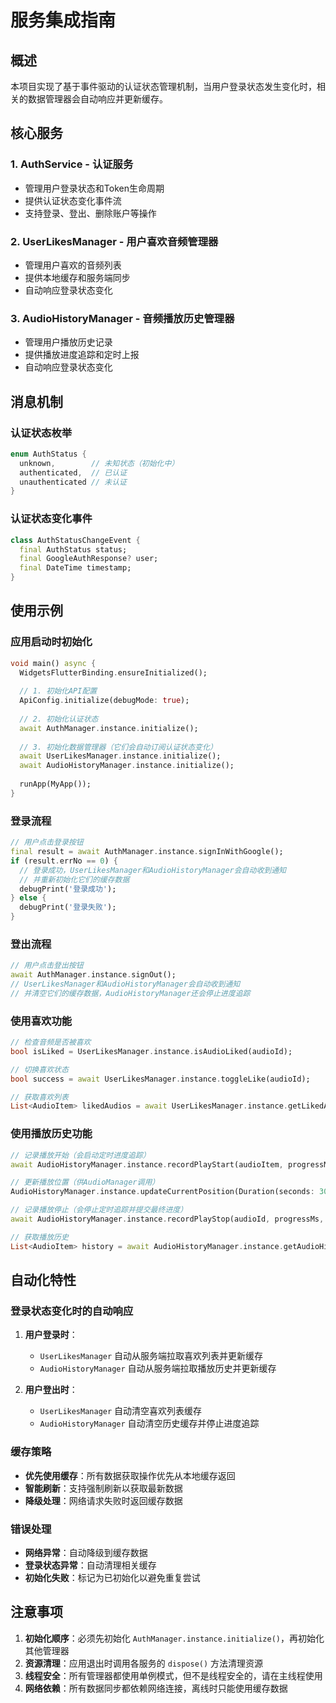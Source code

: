 # 服务集成指南

## 概述

本项目实现了基于事件驱动的认证状态管理机制，当用户登录状态发生变化时，相关的数据管理器会自动响应并更新缓存。

## 核心服务

### 1. AuthService - 认证服务
- 管理用户登录状态和Token生命周期
- 提供认证状态变化事件流
- 支持登录、登出、删除账户等操作

### 2. UserLikesManager - 用户喜欢音频管理器
- 管理用户喜欢的音频列表
- 提供本地缓存和服务端同步
- 自动响应登录状态变化

### 3. AudioHistoryManager - 音频播放历史管理器
- 管理用户播放历史记录
- 提供播放进度追踪和定时上报
- 自动响应登录状态变化

## 消息机制

### 认证状态枚举
```dart
enum AuthStatus {
  unknown,        // 未知状态（初始化中）
  authenticated,  // 已认证
  unauthenticated // 未认证
}
```

### 认证状态变化事件
```dart
class AuthStatusChangeEvent {
  final AuthStatus status;
  final GoogleAuthResponse? user;
  final DateTime timestamp;
}
```

## 使用示例

### 应用启动时初始化
```dart
void main() async {
  WidgetsFlutterBinding.ensureInitialized();
  
  // 1. 初始化API配置
  ApiConfig.initialize(debugMode: true);
  
  // 2. 初始化认证状态
  await AuthManager.instance.initialize();
  
  // 3. 初始化数据管理器（它们会自动订阅认证状态变化）
  await UserLikesManager.instance.initialize();
  await AudioHistoryManager.instance.initialize();
  
  runApp(MyApp());
}
```

### 登录流程
```dart
// 用户点击登录按钮
final result = await AuthManager.instance.signInWithGoogle();
if (result.errNo == 0) {
  // 登录成功，UserLikesManager和AudioHistoryManager会自动收到通知
  // 并重新初始化它们的缓存数据
  debugPrint('登录成功');
} else {
  debugPrint('登录失败');
}
```

### 登出流程
```dart
// 用户点击登出按钮
await AuthManager.instance.signOut();
// UserLikesManager和AudioHistoryManager会自动收到通知
// 并清空它们的缓存数据，AudioHistoryManager还会停止进度追踪
```

### 使用喜欢功能
```dart
// 检查音频是否被喜欢
bool isLiked = UserLikesManager.instance.isAudioLiked(audioId);

// 切换喜欢状态
bool success = await UserLikesManager.instance.toggleLike(audioId);

// 获取喜欢列表
List<AudioItem> likedAudios = await UserLikesManager.instance.getLikedAudios();
```

### 使用播放历史功能
```dart
// 记录播放开始（会启动定时进度追踪）
await AudioHistoryManager.instance.recordPlayStart(audioItem, progressMs);

// 更新播放位置（供AudioManager调用）
AudioHistoryManager.instance.updateCurrentPosition(Duration(seconds: 30));

// 记录播放停止（会停止定时追踪并提交最终进度）
await AudioHistoryManager.instance.recordPlayStop(audioId, progressMs, durationMs);

// 获取播放历史
List<AudioItem> history = await AudioHistoryManager.instance.getAudioHistory();
```

## 自动化特性

### 登录状态变化时的自动响应

1. **用户登录时**：
   - `UserLikesManager` 自动从服务端拉取喜欢列表并更新缓存
   - `AudioHistoryManager` 自动从服务端拉取播放历史并更新缓存

2. **用户登出时**：
   - `UserLikesManager` 自动清空喜欢列表缓存
   - `AudioHistoryManager` 自动清空历史缓存并停止进度追踪

### 缓存策略

- **优先使用缓存**：所有数据获取操作优先从本地缓存返回
- **智能刷新**：支持强制刷新以获取最新数据
- **降级处理**：网络请求失败时返回缓存数据

### 错误处理

- **网络异常**：自动降级到缓存数据
- **登录状态异常**：自动清理相关缓存
- **初始化失败**：标记为已初始化以避免重复尝试

## 注意事项

1. **初始化顺序**：必须先初始化 `AuthManager.instance.initialize()`，再初始化其他管理器
2. **资源清理**：应用退出时调用各服务的 `dispose()` 方法清理资源
3. **线程安全**：所有管理器都使用单例模式，但不是线程安全的，请在主线程使用
4. **网络依赖**：所有数据同步都依赖网络连接，离线时只能使用缓存数据
